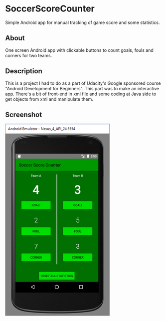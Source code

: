 # SoccerScoreCounter
Simple Android app for manual tracking of game score and some statistics.

## About
One screen Android app with clickable buttons to count goals, fouls and corners for two teams.

## Description
This is a project I had to do as a part of Udacity's Google sponsored course "Android Development for Beginners".
This part was to make an interactive app. There's a bit of front-end in xml file and some coding at Java side to get objects from xml
and manipulate them.

## Screenshot

![app screenshot](https://raw.githubusercontent.com/pszeptynski/SoccerScoreCounter/master/SoccerScoreCounter.png)
